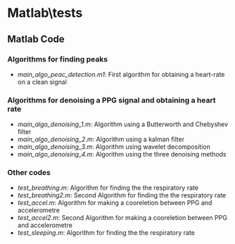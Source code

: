 # Matlab\tests

## Matlab Code
### Algorithms for finding peaks
- *main_algo_peac_detection.m1*: First algorithm for obtaining a heart-rate on a clean signal

### Algorithms for denoising a PPG signal and obtaining a heart rate
- *main_algo_denoising_1.m*: Algorithm using a Butterworth and Chebyshev filter
- *main_algo_denoising_2.m*: Algorithm using a kalman filter
- *main_algo_denoising_3.m*: Algorithm using wavelet decomposition
- *main_algo_denoising_4.m*: Algorithm using the three denoising methods

### Other codes 
- *test_breathing.m*: Algorithm for finding the the respiratory rate
- *test_breathing2.m*: Second Algorithm for finding the the respiratory rate
- *test_accel.m*: Algorithm for making a cooreletion between PPG and accelerometre
- *test_accel2.m*: Second Algorithm for making a cooreletion between PPG and accelerometre
- *test_sleeping.m*: Algorithm for finding the the respiratory rate

